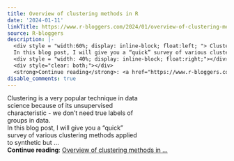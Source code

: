 ```yaml
---
title: Overview of clustering methods in R
date: '2024-01-11'
linkTitle: https://www.r-bloggers.com/2024/01/overview-of-clustering-methods-in-r/
source: R-bloggers
description: |-
  <div style = "width:60%; display: inline-block; float:left; "> Clustering is a very popular technique in data science because of its unsupervised characteristic - we don’t need true labels of groups in data.<br />
  In this blog post, I will give you a “quick” survey of various clustering methods applied to synthetic but ...</div>
  <div style = "width: 40%; display: inline-block; float:right;"></div>
  <div style="clear: both;"></div>
  <strong>Continue reading</strong>: <a href="https://www.r-bloggers.com/2024/01/overview-of-clustering-methods-in-r/">Overview of clustering methods in ...
disable_comments: true
---
```

<div style = "width:60%; display: inline-block; float:left; "> Clustering is a very popular technique in data science because of its unsupervised characteristic - we don’t need true labels of groups in data.<br />
In this blog post, I will give you a “quick” survey of various clustering methods applied to synthetic but ...</div>
<div style = "width: 40%; display: inline-block; float:right;"></div>
<div style="clear: both;"></div>
<strong>Continue reading</strong>: <a href="https://www.r-bloggers.com/2024/01/overview-of-clustering-methods-in-r/">Overview of clustering methods in ...